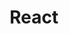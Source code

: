 ---
title: "React"
svg: "<svg
		xmlns='http://www.w3.org/2000/svg'
		x='0px'
		y='0px'
		width='63px'
		height='63px'
		class='text-white-dark hover:text-primary-light fill-current transition-[opacity_.5s,color_.5s]'
		viewBox='0 0 50 50'
	>
		<path d='M 34.554688 3.984375 C 33.775003 3.9581582 32.958884 4.0940926 32.140625 4.359375 C 30.504109 4.889941 28.789203 5.9238848 27.029297 7.3554688 C 26.339589 7.9165071 25.643623 8.5578288 24.945312 9.2382812 C 24.262398 8.5751039 23.580733 7.9509974 22.90625 7.4023438 C 21.147758 5.9719089 19.4375 4.9375672 17.804688 4.4082031 C 16.171878 3.8788386 14.547223 3.8624356 13.212891 4.6328125 C 11.878558 5.4031893 11.080619 6.8173558 10.722656 8.4960938 C 10.364693 10.174832 10.404125 12.173992 10.763672 14.412109 C 10.888559 15.189511 11.066671 16.005078 11.269531 16.835938 C 10.507095 17.067004 9.7666767 17.309955 9.0800781 17.578125 C 7.0079817 18.387438 5.2934468 19.355663 4.0449219 20.507812 C 2.7963969 21.659962 1.9902344 23.058304 1.9902344 24.59375 C 1.9902344 26.129196 2.7963969 27.525585 4.0449219 28.677734 C 5.2934468 29.829884 7.0079817 30.800062 9.0800781 31.609375 C 9.8142516 31.896126 10.609118 32.154326 11.429688 32.398438 C 11.134531 33.501278 10.895394 34.571467 10.732422 35.585938 C 10.372587 37.825853 10.334588 39.825265 10.693359 41.507812 C 11.052134 43.19036 11.850478 44.612534 13.191406 45.386719 C 14.532336 46.160905 16.164264 46.141894 17.800781 45.611328 C 19.437297 45.080762 21.15025 44.048772 22.910156 42.617188 C 23.593512 42.061316 24.284757 41.427206 24.976562 40.753906 C 25.671996 41.431263 26.366006 42.068338 27.052734 42.626953 C 28.811227 44.057387 30.523438 45.089776 32.15625 45.619141 C 33.789061 46.148505 35.413715 46.164908 36.748047 45.394531 C 38.082379 44.624154 38.878366 43.209988 39.236328 41.53125 C 39.59429 39.852512 39.554857 37.855304 39.195312 35.617188 C 39.031899 34.599965 38.792614 33.526227 38.496094 32.419922 C 39.343769 32.169866 40.163744 31.904721 40.919922 31.609375 C 42.992018 30.800062 44.706553 29.829884 45.955078 28.677734 C 47.203603 27.525585 48.009766 26.129196 48.009766 24.59375 C 48.009766 23.058304 47.203603 21.659963 45.955078 20.507812 C 44.706553 19.355663 42.992018 18.387438 40.919922 17.578125 C 40.22347 17.306107 39.471688 17.059992 38.697266 16.826172 C 38.901775 15.990221 39.083345 15.168805 39.208984 14.386719 C 39.568819 12.146804 39.606825 10.145439 39.248047 8.4628906 C 38.889279 6.7803434 38.088976 5.3601244 36.748047 4.5859375 C 36.077582 4.1988452 35.334372 4.0105918 34.554688 3.984375 z M 34.462891 6.0195312 C 34.952154 6.03291 35.369535 6.1493386 35.726562 6.3554688 C 36.440618 6.7677287 36.968419 7.5700924 37.25 8.890625 C 37.531581 10.211156 37.521848 11.99533 37.189453 14.064453 C 37.075647 14.772878 36.910402 15.52369 36.722656 16.292969 C 34.677151 15.800695 32.435744 15.435401 30.046875 15.220703 C 28.847638 13.559329 27.615404 12.045781 26.373047 10.703125 C 27.030182 10.061662 27.683063 9.4617259 28.320312 8.9433594 C 29.946026 7.6209332 31.485126 6.7210962 32.769531 6.3046875 C 33.411734 6.0964824 33.973627 6.0061525 34.462891 6.0195312 z M 15.486328 6.0253906 C 15.978419 6.0116533 16.541491 6.1017415 17.185547 6.3105469 C 18.473657 6.7281576 20.015452 7.6275969 21.642578 8.9511719 C 22.267037 9.4591336 22.905298 10.047651 23.548828 10.673828 C 22.297283 12.027473 21.054862 13.55414 19.847656 15.230469 C 17.468889 15.449074 15.236606 15.81635 13.201172 16.310547 C 13.014826 15.545537 12.849558 14.798586 12.736328 14.09375 C 12.403642 12.02283 12.39534 10.238404 12.677734 8.9140625 C 12.960128 7.5897208 13.492238 6.7813032 14.212891 6.3652344 C 14.573216 6.1572002 14.994237 6.0391279 15.486328 6.0253906 z M 24.976562 12.142578 C 25.791172 13.029071 26.605956 13.99916 27.414062 15.042969 C 26.620033 15.009861 25.816288 14.990234 25 14.990234 C 24.167457 14.990234 23.34841 15.010498 22.539062 15.044922 C 23.347352 14.000306 24.16175 13.029737 24.976562 12.142578 z M 25 17.009766 C 26.359894 17.009766 27.685348 17.065647 28.974609 17.160156 C 29.86173 18.434311 30.728648 19.786055 31.554688 21.216797 C 32.280504 22.473948 32.937328 23.729163 33.535156 24.96875 C 32.931017 26.224782 32.263184 27.496972 31.527344 28.771484 C 30.879609 29.893393 30.20319 30.958949 29.515625 31.986328 C 28.059313 32.10805 26.550303 32.175781 25 32.175781 C 23.412375 32.175781 21.869462 32.104031 20.380859 31.976562 C 19.704742 30.963955 19.039735 29.91454 18.402344 28.810547 C 17.668186 27.538949 17.003577 26.269079 16.400391 25.015625 C 17.006106 23.755092 17.673701 22.47818 18.412109 21.199219 C 19.233818 19.775977 20.098207 18.432055 20.980469 17.164062 C 22.283609 17.067424 23.62445 17.009766 25 17.009766 z M 31.548828 17.410156 C 33.197299 17.615841 34.745083 17.901405 36.185547 18.244141 C 35.758129 19.645287 35.231654 21.108808 34.59375 22.619141 C 34.179567 21.820719 33.750599 21.019585 33.287109 20.216797 C 32.725422 19.243926 32.140408 18.316416 31.548828 17.410156 z M 18.34375 17.425781 C 17.764654 18.315097 17.194836 19.224578 16.644531 20.177734 C 16.175094 20.990823 15.737221 21.802736 15.318359 22.611328 C 14.68596 21.110075 14.162654 19.654877 13.738281 18.261719 C 15.168002 17.918363 16.706766 17.633813 18.34375 17.425781 z M 38.164062 18.775391 C 38.872944 18.989877 39.557566 19.21371 40.185547 19.458984 C 42.0957 20.205046 43.60665 21.088493 44.585938 21.992188 C 45.565224 22.895882 45.990234 23.757696 45.990234 24.59375 C 45.990234 25.429804 45.565225 26.291619 44.585938 27.195312 C 43.60665 28.099007 42.0957 28.982454 40.185547 29.728516 C 39.487698 30.001079 38.72096 30.248243 37.923828 30.482422 C 37.355199 28.723643 36.629408 26.888772 35.765625 25.015625 C 36.758785 22.865083 37.561088 20.768289 38.164062 18.775391 z M 11.802734 18.785156 C 12.398803 20.758169 13.190811 22.834118 14.169922 24.962891 C 13.30047 26.846955 12.571087 28.692254 12 30.460938 C 11.23096 30.232919 10.490212 29.992451 9.8144531 29.728516 C 7.9042995 28.982454 6.39335 28.099007 5.4140625 27.195312 C 4.434775 26.291618 4.0097656 25.429804 4.0097656 24.59375 C 4.0097656 23.757696 4.434775 22.895882 5.4140625 21.992188 C 6.39335 21.088493 7.9042995 20.205046 9.8144531 19.458984 C 10.432774 19.217483 11.105915 18.996837 11.802734 18.785156 z M 25 20 C 22.250421 20 20 22.250421 20 25 C 20 27.749579 22.250421 30 25 30 C 27.749579 30 30 27.749579 30 25 C 30 22.250421 27.749579 20 25 20 z M 15.341797 27.365234 C 15.762496 28.177853 16.200028 28.993283 16.671875 29.810547 C 17.041048 30.449973 17.418073 31.072393 17.800781 31.683594 C 16.457817 31.497372 15.181231 31.261605 13.982422 30.982422 C 14.363652 29.81481 14.819744 28.602796 15.341797 27.365234 z M 34.619141 27.365234 C 35.143284 28.605725 35.599609 29.819681 35.982422 30.990234 C 34.779808 31.269089 33.499292 31.504052 32.152344 31.689453 C 32.540071 31.070779 32.922982 30.44057 33.296875 29.792969 C 33.765252 28.981717 34.201083 28.171917 34.619141 27.365234 z M 13.40625 32.923828 C 15.216074 33.352568 17.177716 33.681912 19.257812 33.896484 C 20.64638 35.904859 22.092967 37.709497 23.548828 39.287109 C 22.897813 39.921859 22.252566 40.517583 21.621094 41.03125 C 19.99538 42.353677 18.454326 43.251559 17.169922 43.667969 C 15.885516 44.084378 14.926946 44.029446 14.212891 43.617188 C 13.498835 43.204927 12.972987 42.402563 12.691406 41.082031 C 12.409825 39.761499 12.417606 37.979279 12.75 35.910156 C 12.900793 34.971492 13.12615 33.966374 13.40625 32.923828 z M 36.560547 32.931641 C 36.842987 33.980548 37.069013 34.98935 37.220703 35.933594 C 37.553389 38.004513 37.56169 39.788939 37.279297 41.113281 C 36.996903 42.437623 36.468699 43.247993 35.748047 43.664062 C 35.027395 44.080132 34.059594 44.13441 32.771484 43.716797 C 31.483374 43.299186 29.941578 42.399747 28.314453 41.076172 C 27.678439 40.558811 27.028726 39.958258 26.373047 39.318359 C 27.838664 37.73459 29.295467 35.920758 30.693359 33.900391 C 32.778701 33.687251 34.745791 33.359875 36.560547 32.931641 z M 21.867188 34.101562 C 22.893951 34.157518 23.934244 34.195312 25 34.195312 C 26.030504 34.195312 27.037063 34.159787 28.03125 34.107422 C 27.014961 35.478593 25.979034 36.725149 24.947266 37.847656 C 23.916125 36.722751 22.882144 35.473968 21.867188 34.101562 z'></path>
	</svg>"
radius: 35
category: "Framework"
---